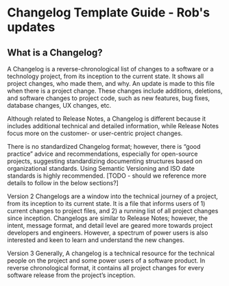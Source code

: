 # Changelog Template Guide - Rob's updates

## What is a Changelog?

A Changelog is a reverse-chronological list of changes to a software or a technology project, from its inception to the current state. It shows all project changes, who made them, and why. An update is made to this file when there is a project change. These changes include additions, deletions, and software changes to project code, such as new features, bug fixes, database changes, UX changes, etc. 

Although related to Release Notes, a Changelog is different because it includes additional technical and detailed information, while Release Notes focus more on the customer- or user-centric project changes.

There is no standardized Changelog format; however, there is “good practice” advice and recommendations, especially for open-source projects, suggesting standardizing documenting structures based on organizational standards. Using Semantic Versioning and ISO date standards is highly recommended. [TODO - should we reference more details to follow in the below sections?]

Version 2
Changelogs are a window into the technical journey of a project, from its inception to its current state. It is a file that informs users of 1) current changes to project files, and 2) a running list of all project changes since inception. Changelogs are similar to Release Notes; however, the intent, message format, and detail level are geared more towards project developers and engineers. However, a spectrum of power users is also interested and keen to learn and understand the new changes.

Version 3
Generally, A changelog is a technical resource for the technical people on the project and some power users of a software product. In reverse chronological format, it contains all project changes for every software release from the project’s inception.


